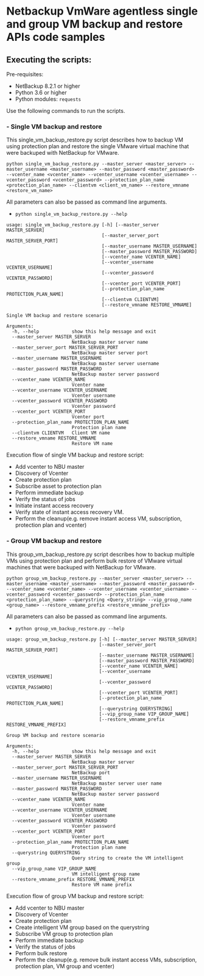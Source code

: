 # Netbackup VmWare agentless single and group VM backup and restore APIs code samples

## Executing the scripts:

Pre-requisites:
- NetBackup 8.2.1 or higher      
- Python 3.6 or higher
- Python modules: `requests`

Use the following commands to run the scripts.
### - Single VM backup and restore

This single_vm_backup_restore.py script describes how to backup VM using protection plan and restore the single VMware virtual machine that were backuped with NetBackup for VMware.

`python single_vm_backup_restore.py --master_server <master_server> --master_username <master_username> --master_password <master_password> --vcenter_name <vcenter_name> --vcenter_username <vcenter_username> --vcenter_password <vcenter_password> --protection_plan_name <protection_plan_name> --clientvm <client_vm_name> --restore_vmname <restore_vm_name>`

All parameters can also be passed as command line arguments.
- `python single_vm_backup_restore.py --help`
```
usage: single_vm_backup_restore.py [-h] [--master_server MASTER_SERVER]
                                   [--master_server_port MASTER_SERVER_PORT]
                                   [--master_username MASTER_USERNAME]
                                   [--master_password MASTER_PASSWORD]
                                   [--vcenter_name VCENTER_NAME]
                                   [--vcenter_username VCENTER_USERNAME]
                                   [--vcenter_password VCENTER_PASSWORD]
                                   [--vcenter_port VCENTER_PORT]
                                   [--protection_plan_name PROTECTION_PLAN_NAME]
                                   [--clientvm CLIENTVM]
                                   [--restore_vmname RESTORE_VMNAME]

Single VM backup and restore scenario

Arguments:
  -h, --help            show this help message and exit
  --master_server MASTER_SERVER
                        NetBackup master server name
  --master_server_port MASTER_SERVER_PORT
                        NetBackup master server port
  --master_username MASTER_USERNAME
                        NetBackup master server username
  --master_password MASTER_PASSWORD
                        NetBackup master server password
  --vcenter_name VCENTER_NAME
                        Vcenter name
  --vcenter_username VCENTER_USERNAME
                        Vcenter username
  --vcenter_password VCENTER_PASSWORD
                        Vcenter password
  --vcenter_port VCENTER_PORT
                        Vcenter port
  --protection_plan_name PROTECTION_PLAN_NAME
                        Protection plan name
  --clientvm CLIENTVM   Client VM name
  --restore_vmname RESTORE_VMNAME
                        Restore VM name
```

Execution flow of single VM backup and restore script:
- Add vcenter to NBU master
- Discovery of Vcenter
- Create protection plan
- Subscribe asset to protection plan
- Perform immediate backup
- Verify the status of jobs
- Initiate instant access recovery
- Verify state of instant access recovery VM.
- Perform the cleanup(e.g. remove instant access VM, subscription, protection plan and vcenter)

### - Group VM backup and restore

This group_vm_backup_restore.py script describes how to backup multiple VMs using protection plan and perform bulk restore of VMware virtual machines that were backuped with NetBackup for VMware.

`python group_vm_backup_restore.py --master_server <master_server> --master_username <master_username> --master_password <master_password> --vcenter_name <vcenter_name> --vcenter_username <vcenter_username> --vcenter_password <vcenter_password> --protection_plan_name <protection_plan_name> --querystring <Query_string> --vip_group_name <group_name> --restore_vmname_prefix <restore_vmname_prefix>`

All parameters can also be passed as command line arguments.
- `python group_vm_backup_restore.py --help`
```
usage: group_vm_backup_restore.py [-h] [--master_server MASTER_SERVER]
                                  [--master_server_port MASTER_SERVER_PORT]
                                  [--master_username MASTER_USERNAME]
                                  [--master_password MASTER_PASSWORD]
                                  [--vcenter_name VCENTER_NAME]
                                  [--vcenter_username VCENTER_USERNAME]
                                  [--vcenter_password VCENTER_PASSWORD]
                                  [--vcenter_port VCENTER_PORT]
                                  [--protection_plan_name PROTECTION_PLAN_NAME]
                                  [--querystring QUERYSTRING]
                                  [--vip_group_name VIP_GROUP_NAME]
                                  [--restore_vmname_prefix RESTORE_VMNAME_PREFIX]

Group VM backup and restore scenario

Arguments:
  -h, --help            show this help message and exit
  --master_server MASTER_SERVER
                        NetBackup master server
  --master_server_port MASTER_SERVER_PORT
                        NetBackup port
  --master_username MASTER_USERNAME
                        NetBackup master server user name
  --master_password MASTER_PASSWORD
                        NetBackup master server password
  --vcenter_name VCENTER_NAME
                        Vcenter name
  --vcenter_username VCENTER_USERNAME
                        Vcenter username
  --vcenter_password VCENTER_PASSWORD
                        Vcenter password
  --vcenter_port VCENTER_PORT
                        Vcenter port
  --protection_plan_name PROTECTION_PLAN_NAME
                        Protection plan name
  --querystring QUERYSTRING
                        Query string to create the VM intelligent group
  --vip_group_name VIP_GROUP_NAME
                        VM intelligent group name
  --restore_vmname_prefix RESTORE_VMNAME_PREFIX
                        Restore VM name prefix
```
Execution flow of group VM backup and restore script:
- Add vcenter to NBU master
- Discovery of Vcenter
- Create protection plan
- Create intelligent VM group based on the querystring
- Subscribe VM group to protection plan
- Perform immediate backup
- Verify the status of jobs
- Perform bulk restore
- Perform the cleanup(e.g. remove bulk instant access VMs, subscription, protection plan, VM group and vcenter)
